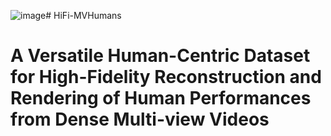 ![image](https://github.com/zhengxyun/HiFi-MVHumans/assets/98016216/111ba694-6ff5-4a47-8fcb-c8727053a2ce)# HiFi-MVHumans

<h1> A Versatile Human-Centric Dataset for High-Fidelity Reconstruction and Rendering of Human Performances from Dense Multi-view Videos 
</h1>
